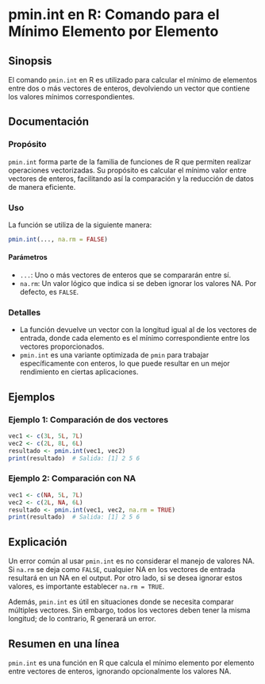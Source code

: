 <!--
Meta Description: # pmin.int en R: Comando para el Mínimo Elemento por Elemento ## Sinopsis El comando `pmin.int` en R es utilizado para calcular el mínimo de elementos...
Meta Keywords: pmin, int, vectores, los, que
-->

# pmin.int en R: Comando para el Mínimo Elemento por Elemento

## Sinopsis
El comando `pmin.int` en R es utilizado para calcular el mínimo de elementos entre dos o más vectores de enteros, devolviendo un vector que contiene los valores mínimos correspondientes.

## Documentación
### Propósito
`pmin.int` forma parte de la familia de funciones de R que permiten realizar operaciones vectorizadas. Su propósito es calcular el mínimo valor entre vectores de enteros, facilitando así la comparación y la reducción de datos de manera eficiente.

### Uso
La función se utiliza de la siguiente manera:

```R
pmin.int(..., na.rm = FALSE)
```

#### Parámetros
- `...`: Uno o más vectores de enteros que se compararán entre sí.
- `na.rm`: Un valor lógico que indica si se deben ignorar los valores NA. Por defecto, es `FALSE`.

### Detalles
- La función devuelve un vector con la longitud igual al de los vectores de entrada, donde cada elemento es el mínimo correspondiente entre los vectores proporcionados.
- `pmin.int` es una variante optimizada de `pmin` para trabajar específicamente con enteros, lo que puede resultar en un mejor rendimiento en ciertas aplicaciones.

## Ejemplos
### Ejemplo 1: Comparación de dos vectores
```R
vec1 <- c(3L, 5L, 7L)
vec2 <- c(2L, 8L, 6L)
resultado <- pmin.int(vec1, vec2)
print(resultado)  # Salida: [1] 2 5 6
```

### Ejemplo 2: Comparación con NA
```R
vec1 <- c(NA, 5L, 7L)
vec2 <- c(2L, NA, 6L)
resultado <- pmin.int(vec1, vec2, na.rm = TRUE)
print(resultado)  # Salida: [1] 2 5 6
```

## Explicación
Un error común al usar `pmin.int` es no considerar el manejo de valores NA. Si `na.rm` se deja como `FALSE`, cualquier NA en los vectores de entrada resultará en un NA en el output. Por otro lado, si se desea ignorar estos valores, es importante establecer `na.rm = TRUE`.

Además, `pmin.int` es útil en situaciones donde se necesita comparar múltiples vectores. Sin embargo, todos los vectores deben tener la misma longitud; de lo contrario, R generará un error.

## Resumen en una línea
`pmin.int` es una función en R que calcula el mínimo elemento por elemento entre vectores de enteros, ignorando opcionalmente los valores NA.